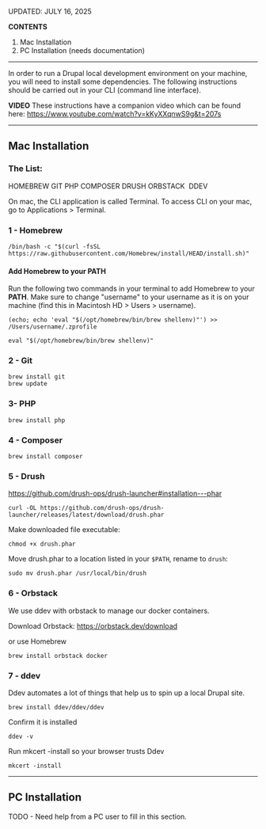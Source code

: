 UPDATED: JULY 16, 2025

**CONTENTS**
1. Mac Installation
2. PC Installation (needs documentation)

------
In order to run a Drupal local development environment on your machine, you will need to install some dependencies. The following instructions should be carried out in your CLI (command line interface).

**VIDEO**
These instructions have a companion video which can be found here:
https://www.youtube.com/watch?v=kKyXXqnwS9g&t=207s

-----
## Mac Installation

### The List:
HOMEBREW
GIT
PHP
COMPOSER
DRUSH
ORBSTACK 
DDEV


On mac, the CLI application is called Terminal. To access CLI on your mac, go to Applications > Terminal.

### 1 - Homebrew

```
/bin/bash -c "$(curl -fsSL https://raw.githubusercontent.com/Homebrew/install/HEAD/install.sh)"
```

#### Add Homebrew to your PATH

Run the following two commands in your terminal to add Homebrew to your **PATH**. Make sure to change "username" to your username as it is on your machine (find this in Macintosh HD > Users > username).

```
(echo; echo 'eval "$(/opt/homebrew/bin/brew shellenv)"') >> /Users/username/.zprofile

eval "$(/opt/homebrew/bin/brew shellenv)"
```

### 2 - Git
```shell
brew install git
brew update
```


### 3- PHP
```shell
brew install php
```


### 4 - Composer
```shell
brew install composer
```

### 5 - Drush
https://github.com/drush-ops/drush-launcher#installation---phar

```shell
curl -OL https://github.com/drush-ops/drush-launcher/releases/latest/download/drush.phar
```

Make downloaded file executable: 

```shell
chmod +x drush.phar
```


Move drush.phar to a location listed in your `$PATH`, rename to `drush`:

```shell
sudo mv drush.phar /usr/local/bin/drush
```

### 6 - Orbstack

We use ddev with orbstack to manage our docker containers.

Download Orbstack:
https://orbstack.dev/download

or use Homebrew

```shell
brew install orbstack docker
```


### 7 - ddev

Ddev automates a lot of things that help us to spin up a local Drupal site.

```shell
brew install ddev/ddev/ddev
```

Confirm it is installed

```shell
ddev -v
```

Run mkcert -install so your browser trusts Ddev

```shell
mkcert -install
```


----

## PC Installation

TODO - Need help from a PC user to fill in this section.